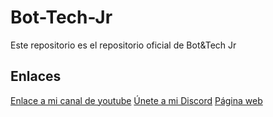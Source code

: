 # Bot-Tech-Jr

Este repositorio es el repositorio oficial de Bot&Tech Jr

## Enlaces

[Enlace a mi canal de youtube](https://www.youtube.com/@bot_techjr)
[Únete a mi Discord](https://discord.gg/krZspk7x)
[Página web](luisrg-l.github.io/orangecatc.github.io/web/page)

